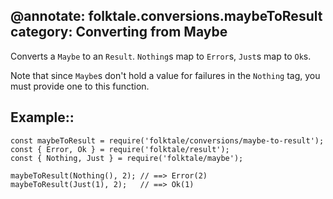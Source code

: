 @annotate: folktale.conversions.maybeToResult
category: Converting from Maybe
---
Converts a `Maybe` to an `Result`. `Nothing`s map to `Error`s, `Just`s map to
`Ok`s.

Note that since `Maybe`s don't hold a value for failures in the `Nothing` tag, 
you must provide one to this function.


## Example::

    const maybeToResult = require('folktale/conversions/maybe-to-result');
    const { Error, Ok } = require('folktale/result');
    const { Nothing, Just } = require('folktale/maybe');

    maybeToResult(Nothing(), 2); // ==> Error(2)
    maybeToResult(Just(1), 2);   // ==> Ok(1)
